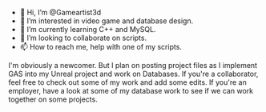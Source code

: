 - 👋 Hi, I’m @Gameartist3d
- 👀 I’m interested in video game and database design.
- 🌱 I’m currently learning C++ and MySQL.
- 💞️ I’m looking to collaborate on scripts.
- 📫 How to reach me, help with one of my scripts.

I'm obviously a newcomer. But I plan on posting project files as I implement GAS into my Unreal project and work on Databases. If you're a collaborator, feel free
to check out some of my work and add some edits. If you're an employer, have a look at some of my database work to see if we can work together on some projects.
